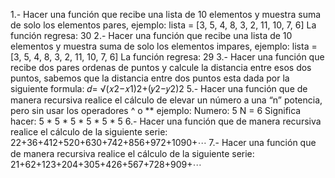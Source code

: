 1.- Hacer una función que recibe una lista de 10 elementos y muestra suma de solo los elementos pares, ejemplo:
lista = [3, 5, 4, 8, 3, 2, 11, 10, 7, 6]
La función regresa: 30
2.- Hacer una función que recibe una lista de 10 elementos y muestra suma de solo los elementos impares, ejemplo:
lista = [3, 5, 4, 8, 3, 2, 11, 10, 7, 6]
La función regresa: 29
3.- Hacer una función que recibe dos pares ordenas de puntos y calcule la distancia entre esos dos puntos, sabemos que la distancia entre dos puntos esta dada por la siguiente formula:
𝑑= √(𝑥2−𝑥1)2+(𝑦2−𝑦2)2
5.- Hacer una función que de manera recursiva realice el cálculo de elevar un número a una “n” potencia, pero sin usar los operadores ^ o ** ejemplo:
Numero: 5
N = 6
Significa hacer: 5 * 5 * 5 * 5 * 5 * 5
6.- Hacer una función que de manera recursiva realice el cálculo de la siguiente serie:
22+36+412+520+630+742+856+972+1090+⋯
7.- Hacer una función que de manera recursiva realice el cálculo de la siguiente serie:
21+62+123+204+305+426+567+728+909+⋯
